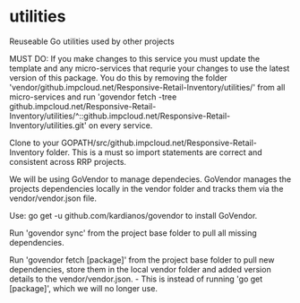 # utilities
Reuseable Go utilities used by other projects

MUST DO: 
If you make changes to this service you must update the template and any micro-services that requrie your changes to use the latest version of this package.
You do this by removing the folder 'vendor/github.impcloud.net/Responsive-Retail-Inventory/utilities/' from all micro-services and run 'govendor fetch -tree github.impcloud.net/Responsive-Retail-Inventory/utilities/^::github.impcloud.net/Responsive-Retail-Inventory/utilities.git' on every service.

Clone to your GOPATH/src/github.impcloud.net/Responsive-Retail-Inventory folder. This is a must so import statements are correct and consistent across RRP projects.

We will be using GoVendor to manage dependecies. GoVendor manages the projects dependencies locally in the vendor folder and tracks them via the vendor/vendor.json file.

Use: go get -u github.com/kardianos/govendor to install GoVendor.

Run 'govendor sync' from the project base folder to pull all missing dependencies.

Run 'govendor fetch [package]' from the project base folder to pull new dependencies, store them in the local vendor folder and added version details to the vendor/vendor.json. - This is instead of running 'go get [package]', which we will no longer use.

